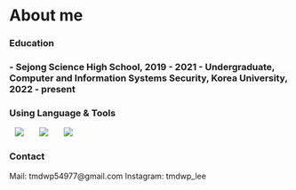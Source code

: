 # About me

<h3>Education<h3>
- Sejong Science High School, 2019 - 2021
- Undergraduate, Computer and Information Systems Security, Korea University, 2022 - present

<h3>Using Language & Tools</h3>
<div>
<img src="https://img.shields.io/badge/C-A8B9CC?style=flat-square&logo=C&logoColor=white" style="height : auto; margin-left : 10px; margin-right : 10px;"/></a>&nbsp;
<img src="https://img.shields.io/badge/C++-00599C?style=flat-square&logo=C%2B%2B&logoColor=white" style="height : auto; margin-left : 10px; margin-right : 10px;"/></a>&nbsp;
<img src="https://img.shields.io/badge/Python-3776AB?style=flat-square&logo=Python&logoColor=white" style="height : auto; margin-left : 10px; margin-right : 10px;"/></a>&nbsp;
</div>

<h3>Contact</h3>
Mail: tmdwp54977@gmail.com
Instagram: tmdwp_lee
